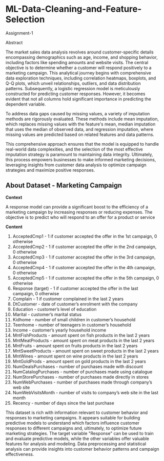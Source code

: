 # ML-Data-Cleaning-and-Feature-Selection
Assignment-1

Abstract

The market sales data analysis revolves around customer-specific details encompassing demographics such as age, income, and shopping behavior, including factors like spending amounts and website visits. The central objective is to determine whether a customer will respond positively to a marketing campaign. This analytical journey begins with comprehensive data exploration techniques, including correlation heatmaps, boxplots, and Q-Q plots, which unveil relationships, outliers, and data distribution patterns. Subsequently, a logistic regression model is meticulously constructed for predicting customer responses. However, it becomes evident that not all columns hold significant importance in predicting the dependent variable.

To address data gaps caused by missing values, a variety of imputation methods are rigorously evaluated. These methods include mean imputation, which replaces missing values with the feature's mean, median imputation that uses the median of observed data, and regression imputation, where missing values are predicted based on related features and data patterns.

This comprehensive approach ensures that the model is equipped to handle real-world data complexities, and the selection of the most effective imputation strategy is paramount to maintaining data integrity. Ultimately, this process empowers businesses to make informed marketing decisions, leveraging insights from customer data analysis to optimize campaign strategies and maximize positive responses.

## About Dataset - Marketing Campaign

**Context**

A response model can provide a significant boost to the efficiency of a marketing campaign by increasing responses or reducing expenses. The objective is to predict who will respond to an offer for a product or service

**Content**

1. AcceptedCmp1 - 1 if customer accepted the offer in the 1st campaign, 0 otherwise
2. AcceptedCmp2 - 1 if customer accepted the offer in the 2nd campaign, 0 otherwise
3. AcceptedCmp3 - 1 if customer accepted the offer in the 3rd campaign, 0 otherwise
4. AcceptedCmp4 - 1 if customer accepted the offer in the 4th campaign, 0 otherwise
5. AcceptedCmp5 - 1 if customer accepted the offer in the 5th campaign, 0 otherwise
6. Response (target) - 1 if customer accepted the offer in the last campaign, 0 otherwise
7. Complain - 1 if customer complained in the last 2 years
8. DtCustomer - date of customer’s enrolment with the company
9. Education - customer’s level of education
10. Marital - customer’s marital status
11. Kidhome - number of small children in customer’s household
12. Teenhome - number of teenagers in customer’s household
13. Income - customer’s yearly household income
14. MntFishProducts - amount spent on fish products in the last 2 years
15. MntMeatProducts - amount spent on meat products in the last 2 years
16. MntFruits - amount spent on fruits products in the last 2 years
17. MntSweetProducts - amount spent on sweet products in the last 2 years
18. MntWines - amount spent on wine products in the last 2 years
19. MntGoldProds - amount spent on gold products in the last 2 years
20. NumDealsPurchases - number of purchases made with discount
21. NumCatalogPurchases - number of purchases made using catalogue
22. NumStorePurchases - number of purchases made directly in stores
23. NumWebPurchases - number of purchases made through company’s web site
24. NumWebVisitsMonth - number of visits to company’s web site in the last month
25. Recency - number of days since the last purchase

This dataset is rich with information relevant to customer behavior and responses to marketing campaigns. It appears suitable for building predictive models to understand which factors influence customer responses to different campaigns and, ultimately, to optimize future marketing strategies. The target variable "Response" can be used to train and evaluate predictive models, while the other variables offer valuable features for analysis and modeling. Data preprocessing and statistical analysis can provide insights into customer behavior patterns and campaign effectiveness.
